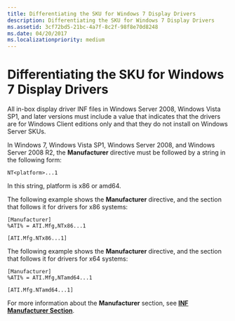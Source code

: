 ```yaml
---
title: Differentiating the SKU for Windows 7 Display Drivers
description: Differentiating the SKU for Windows 7 Display Drivers
ms.assetid: 3cf72bd5-21bc-4a7f-8c2f-98f8e70d8248
ms.date: 04/20/2017
ms.localizationpriority: medium
---
```


# Differentiating the SKU for Windows 7 Display Drivers


All in-box display driver INF files in Windows Server 2008, Windows Vista SP1, and later versions must include a value that indicates that the drivers are for Windows Client editions only and that they do not install on Windows Server SKUs.

In Windows 7, Windows Vista SP1, Windows Server 2008, and Windows Server 2008 R2, the **Manufacturer** directive must be followed by a string in the following form:

```inf
NT<platform>...1 
```

In this string, platform is x86 or amd64.

The following example shows the **Manufacturer** directive, and the section that follows it for drivers for x86 systems:

```inf
[Manufacturer]
%ATI% = ATI.Mfg,NTx86...1

[ATI.Mfg.NTx86...1]
```

The following example shows the **Manufacturer** directive, and the section that follows it for drivers for x64 systems:

```inf
[Manufacturer]
%ATI% = ATI.Mfg,NTamd64...1

[ATI.Mfg.NTamd64...1]
```

For more information about the **Manufacturer** section, see [**INF Manufacturer Section**](https://docs.microsoft.com/windows-hardware/drivers/install/inf-manufacturer-section).

 

 





